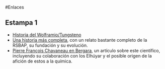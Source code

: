 #Enlaces

## Estampa 1

* [Historia del Wolframio/Tungsteno](http://www.itia.info/history.html)
* [Una historia más completa](http://www.icog.es/TyT/index.php/2013/08/de-wolframio-a-tungsteno/), con un relato bastante completo de la RSBAP, su fundación y su evolución. 
* [Pierre François Chavaneau en Bergara](www.euskomedia.org/PDFAnlt/munibe/1980393400.pdf), un artículo sobre este científico, incluyendo su colaboración con los Elhúyar y el posible origen de la afición de estos a la química. 
